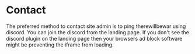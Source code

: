 # Contact

The preferred method to contact site admin is to ping therewillbewar using discord. You can join the discord from the landing page. If you don't see the discord plugin on the landing page then your browsers ad block software might be preventing the iframe from loading.
